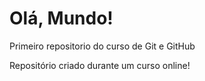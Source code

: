 # Olá, Mundo!
 Primeiro repositorio do curso de Git e GitHub

 Repositório criado durante um curso online!
